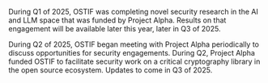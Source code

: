During Q1 of 2025, OSTIF was completing novel security research in the AI and LLM space that was funded by Project Alpha. Results on that engagement will be available later this year, later in Q3 of 2025. 

During Q2 of 2025, OSTIF began meeting with Project Alpha periodically to discuss opportunities for security engagements. During Q2, Project Alpha funded OSTIF to facilitate security work on a critical cryptography library in the open source ecosystem. Updates to come in Q3 of 2025. 
